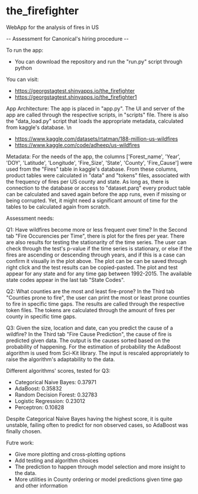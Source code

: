 # the_firefighter
WebApp for the analysis of fires in US

-- Assessment for Canonical's hiring procedure --

To run the app:
- You can download the repository and run the "run.py" script through python

You can visit: 
- https://georgstagtest.shinyapps.io/the_firefighter  
- https://georgstagtest.shinyapps.io/the_firefighter1

App Architecture:
The app is placed in "app.py". 
The UI and server of the app are called through the respective scripts, in "scripts" file.
There is also the "data_load.py" script that loads the appropriate metadata, calculated from kaggle's database. \n
- https://www.kaggle.com/datasets/rtatman/188-million-us-wildfires
- https://www.kaggle.com/code/adheep/us-wildfires

Metadata:
For the needs of the app, the columns ['Forest_name', 'Year', 'DOY', 'Latitude', 'Longitude', 'Fire_Size', 'State', 'County', 'Fire_Cause'] were used from the "Fires" table in kaggle's database.
From these columns, product tables were calculated in "data" and "tokens" files, associated with the frequency of fires per US county and state.
As long as, there is connection to the database or access to "dataset.parq" every product table can be calculated and saved again before the app runs, even if missing or being corrupted. Yet, it might need a significant amount of time for the tables to be calculated again from scratch.

Assessment needs:

Q1: Have wildfires become more or less frequent over time?
In the Second tab "Fire Occurencies per Time", there is plot for the fires per year. There are also results for testing the stationarity of the time series.
The user can check through the test's p-value if the time series is stationary, or else if the fires are ascending or descending through years, and if this is a case can confirm it visually in the plot above.
The plot can be can be saved through right click and the test results can be copied-pasted.
The plot and test appear for any state and for any time gap between 1992-2015.
The available state codes appear in the last tab "State Codes".

Q2: What counties are the most and least fire-prone?
In the Third tab "Counties prone to fire", the user can print the most or least prone counties to fire in specific time gaps. The results are called through the respective token files. The tokens are calculated through the amount of fires per county in specific time gaps.

Q3: Given the size, location and date, can you predict the cause of a wildfire? 
In the Third tab "Fire Cause Prediction", the cause of fire is predicted given data. The output is the causes sorted based on the probability of happening. For the estimation of probability the AdaBoost algorithm is used from Sci-Kit library. The input is rescaled appropriately to raise the algorithm's adaptability to the data.

Different algorithms' scores, tested for Q3:
- Categorical Naive Bayes:  0.37971 
- AdaBoost:                 0.35832 
- Random Decision Forest:   0.32783 
- Logistic Regression:      0.23012 
- Perceptron:               0.10828

Despite Categorical Naive Bayes having the highest score, it is quite unstable, failing often to predict for non observed cases, so AdaBoost was finally chosen.

Futre work:
- Give more plotting and cross-plotting options
- Add testing and algorithm choices
- The prediction to happen through model selection and more insight to the data.
- More utilities in County ordering or model predictions given time gap and other information
